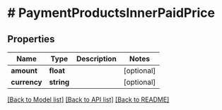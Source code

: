 # # PaymentProductsInnerPaidPrice

## Properties

Name | Type | Description | Notes
------------ | ------------- | ------------- | -------------
**amount** | **float** |  | [optional]
**currency** | **string** |  | [optional]

[[Back to Model list]](../../README.md#models) [[Back to API list]](../../README.md#endpoints) [[Back to README]](../../README.md)
